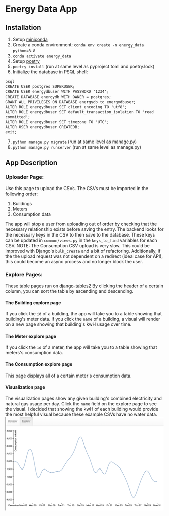 # Energy Data App

## Installation
1. Setup [miniconda](https://docs.conda.io/en/latest/miniconda.html)
2. Create a conda environment: `conda env create -n energy_data python=3.8`
3. `conda activate energy_data`
4. Setup [poetry](https://python-poetry.org)
5. `poetry install` (run at same level as pyproject.toml and poetry.lock)
6. Initialize the database in PSQL shell:
```
psql
CREATE USER postgres SUPERUSER;
CREATE USER energydbuser WITH PASSWORD '1234';
CREATE DATABASE energydb WITH OWNER = postgres;
GRANT ALL PRIVILEGES ON DATABASE energydb to energydbuser;
ALTER ROLE energydbuser SET client_encoding TO 'utf8';
ALTER ROLE energydbuser SET default_transaction_isolation TO 'read committed';
ALTER ROLE energydbuser SET timezone TO 'UTC';
ALTER USER energydbuser CREATEDB;
exit;
```
7. `python manage.py migrate` (run at same level as manage.py)
8. `python manage.py runserver` (run at same level as manage.py)

## App Description

### Uploader Page:
Use this page to upload the CSVs.
The CSVs must be imported in the following order:

1. Buildings
2. Meters
3. Consumption data

The app will stop a user from uploading out of order by checking that the necessary relationship exists
before saving the entry.
The backend looks for the necessary keys in the CSV to then save to the database.
These keys can be updated in `common/views.py` in the `keys_to_find` variables for each CSV.
NOTE: The Consumption CSV upload is very slow. This could be improved with Django's `bulk_create` and a bit of refactoring.
Additionally, if the the upload request was not dependent on a redirect (ideal case for API), this could become an async process
and no longer block the user.

### Explore Pages:
These table pages run on [django-tables2](https://django-tables2.readthedocs.io/en/latest/)
By clicking the header of a certain column, you can sort the table by ascending and descending.

#### The Building explore page
If you click the `id` of a building, the app will take you to a table showing that building's meter data.
If you click the `name` of a building, a visual will render on a new page showing that building's kwH usage over time.

#### The Meter explore page
If you click the `id` of a meter, the app will take you to a table showing that meters's consumption data.

#### The Consumption explore page
This page displays all of a certain meter's consumption data.

#### Visualization page
The visualization pages show any given building's combined electricity and natural gas usage per day.
Click the `name` field on the explore page to see the visual.
I decided that showing the kwH of each building would provide the most helpful visual because these example CSVs have no water data.
![Visual component](visual_component.png)
